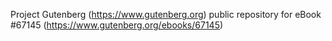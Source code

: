 Project Gutenberg (https://www.gutenberg.org) public repository for eBook #67145 (https://www.gutenberg.org/ebooks/67145)
